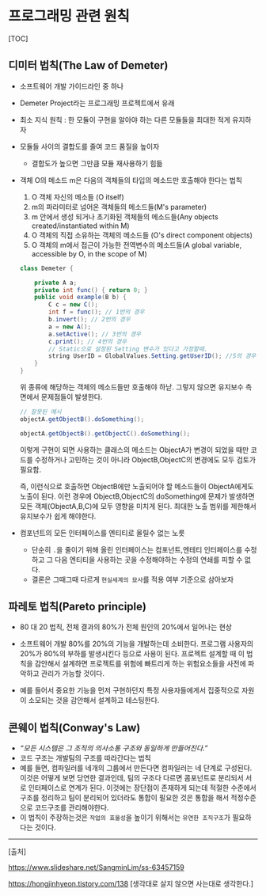 # 프로그래밍 관련 원칙

[TOC]



## 디미터 법칙(The Law of Demeter)

- 소프트웨어 개발 가이드라인 중 하나

- Demeter Project라는 프로그래밍 프로젝트에서 유래

- 최소 지식 원칙 : 한 모듈이 구현을 알아야 하는 다른 모듈들을 최대한 적게 유지하자

- 모듈들 사이의 결합도를 줄여 코드 품질을 높이자 

  - 결합도가 높으면 그만큼 모듈 재사용하기 힘듦

- 객체 O의 메소드 m은 다음의 객체들의 타입의 메소드만 호출해야 한다는 법칙

  1. O 객체 자신의 메소들 (O itself)
  2. m의 파라미터로 넘어온 객체들의 메소드들(M's parameter)
  3. m 안에서 생성 되거나 초기화된 객체들의 메소드들(Any objects created/instantiated within M)
  4. O 객체의 직접 소유하는 객체의 메소드들 (O's direct component objects)
  5. O 객체의 m에서 접근이 가능한 전역변수의 메소드들(A global variable, accessible by O, in the scope of M)

  ```java
  class Demeter {
  
      private A a;
      private int func() { return 0; }
      public void example(B b) {
          C c = new C();
          int f = func(); // 1번의 경우
          b.invert(); // 2번의 경우
          a = new A();
          a.setActive(); // 3번의 경우
          c.print(); // 4번의 경우
          // Static으로 설정된 Setting 변수가 있다고 가정할때.
          string UserID = GlobalValues.Setting.getUserID(); //5의 경우
      }
  }
  ```

  위 종류에 해당하는 객체의 메소드들만 호출해야 하낟. 그렇지 않으면 유지보수 측면에서 문제점들이 발생한다.

  ```java
  // 잘못된 예시
  objectA.getObjectB().doSomething(); 
  
  objectA.getObjectB().getObjectC().doSomething(); 
  ```

  이렇게 구현이 되면 사용하는 클래스의 메소드는 ObjectA가 변경이 되었을 때만 코드를 수정하거나 고민하는 것이 아니라 ObjectB,ObjectC의 변경에도 모두 검토가 필요함.

  즉, 이런식으로 호출하면 ObjectB에만 노출되어야 할 메소드들이 ObjectA에게도 노출이 된다. 이런 경우에 ObjectB,ObjectC의 doSomething에 문제가 발생하면 모든 객체(ObjectA,B,C)에 모두 영향을 미치게 된다. 최대한 노출 범위를 제한해서 유지보수가 쉽게 해야한다.

- 컴포넌트의 모든 인터페이스를 엔티티로 올릴수 없는 노릇

  - 단순히 `.`을 줄이기 위해 올린 인터페이스는 컴포넌트,엔테티 인터페이스를 수정하고 그 다음 엔티티을 사용하는 곳을 수정해야하는 수정의 연쇄를 피할 수 없다.
  - 결론은 그때그때 다르게 `현실세계의 묘사`를 적용 여부 기준으로 삼아보자

## 파레토 법칙(Pareto principle)

- 80 대 20 법칙, 전체 결과의 80%가 전체 원인의 20%에서 일어나는 현상

- 소프트웨어 개발 80%를 20%의 기능을 개발하는데 소비한다. 프로그램 사용자의 20%가 80%의 부하를 발생시킨다 등으로 사용이 된다. 프로젝트 설계할 때 이 법칙을 감안해서 설계하면 프로젝트를 위험에 빠트리게 하는 위험요소들을 사전에 파악하고 관리가 가능할 것이다.
- 예를 들어서 중요한 기능을 먼저 구현하던지 특정 사용자들에게서 집중적으로 자원이 소모되는 것을 감안해서 설계하고 테스팅한다.

## 콘웨이 법칙(Conway's Law)

-  *“모든 시스템은 그 조직의 의사소통 구조와 동일하게 만들어진다.”* 
- 코드 구조는 개발팀의 구조를 따라간다는 법칙
-  예를 들면, 컴파일러를 네개의 그룹에서 만든다면 컴파일러는 네 단계로 구성된다. 이것은 어떻게 보면 당연한 결과인데, 팀의 구조다 다르면 콤포넌트로 분리되서 서로 인터페이스로 연계가 된다. 이것에는 장단점이 존재하게 되는데 적절한 수준에서 구조를 정리하고 팀이 분리되어 있더라도 통합이 필요한 것은 통합을 해서 적정수준으로 코드구조를 관리해야한다.
-  이 법칙이 주장하는것은 `작업의 효울성`을 높이기 위해서는 `유연한 조직구조`가 필요하다는 것이다. 

----------

[출처]

 https://www.slideshare.net/SangminLim/ss-63457159 

 https://hongjinhyeon.tistory.com/138 [생각대로 살지 않으면 사는대로 생각한다.]